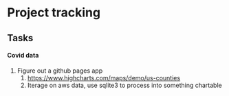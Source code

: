 # Project tracking

## Tasks

#### Covid data

1. Figure out a github pages app
	1. https://www.highcharts.com/maps/demo/us-counties
	1. Iterage on aws data, use sqlite3 to process into something chartable
